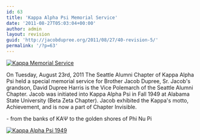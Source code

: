 ```yaml
---
id: 63
title: 'Kappa Alpha Psi Memorial Service'
date: '2011-08-27T05:03:04+00:00'
author: admin
layout: revision
guid: 'http://jacobdupree.org/2011/08/27/40-revision-5/'
permalink: '/?p=63'
---
```


[![](http://jacobdupree.org/wp-content/uploads/2011/08/IMG_1096-300x234.jpg "Kappa Memorial Service")](http://jacobdupree.org/wp-content/uploads/2011/08/IMG_1096.jpg)

On Tuesday, August 23rd, 2011 The Seattle Alumni Chapter of Kappa Alpha Psi held a special memorial service for Brother Jacob Dupree, Sr. Jacob's grandson, David Dupree Harris is the Vice Polemarch of the Seattle Alumni Chapter. Jacob was initiated into Kappa Alpha Psi in Fall 1949 at Alabama State University (Beta Zeta Chapter). Jacob exhibited the Kappa's motto, Achievement, and is now a part of Chapter Invisible.

\- from the banks of KAΨ to the golden shores of Phi Nu Pi

[![](http://jacobdupree.org/wp-content/uploads/2011/08/Picture2.bmp "Kappa Alpha Psi 1949")](http://jacobdupree.org/wp-content/uploads/2011/08/Picture2.bmp)